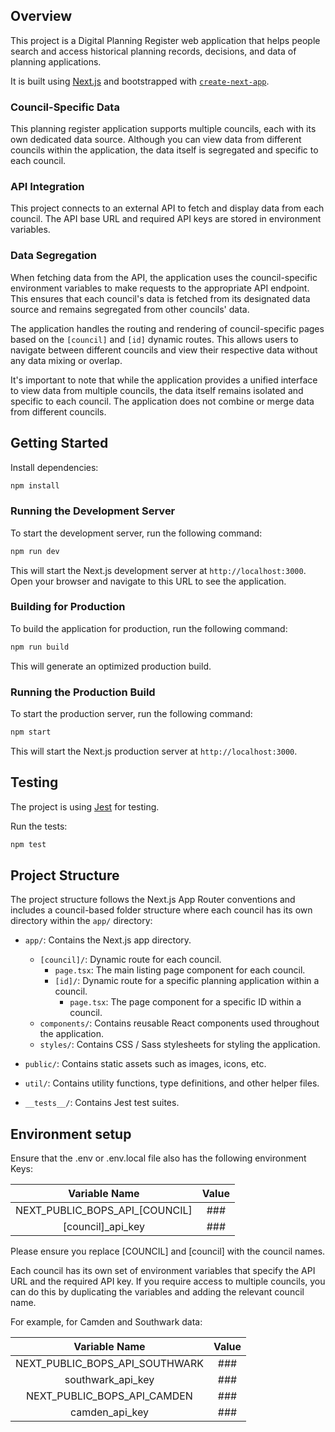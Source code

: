 ## Overview

This project is a Digital Planning Register web application that helps people search and access historical planning records, decisions, and data of planning applications.

It is built using [Next.js](https://nextjs.org/) and bootstrapped with [`create-next-app`](https://github.com/vercel/next.js/tree/canary/packages/create-next-app).

### Council-Specific Data

This planning register application supports multiple councils, each with its own dedicated data source. Although you can view data from different councils within the application, the data itself is segregated and specific to each council.

### API Integration

This project connects to an external API to fetch and display data from each council. The API base URL and required API keys are stored in environment variables.

### Data Segregation

When fetching data from the API, the application uses the council-specific environment variables to make requests to the appropriate API endpoint. This ensures that each council's data is fetched from its designated data source and remains segregated from other councils' data.

The application handles the routing and rendering of council-specific pages based on the `[council]` and `[id]` dynamic routes. This allows users to navigate between different councils and view their respective data without any data mixing or overlap.

It's important to note that while the application provides a unified interface to view data from multiple councils, the data itself remains isolated and specific to each council. The application does not combine or merge data from different councils.

## Getting Started

Install dependencies:

```bash
npm install
```

### Running the Development Server

To start the development server, run the following command:

```bash
npm run dev
```

This will start the Next.js development server at `http://localhost:3000`. Open your browser and navigate to this URL to see the application.

### Building for Production

To build the application for production, run the following command:

```bash
npm run build
```

This will generate an optimized production build.

### Running the Production Build

To start the production server, run the following command:

```bash
npm start
```

This will start the Next.js production server at `http://localhost:3000`.

## Testing

The project is using [Jest](https://jestjs.io/) for testing.

Run the tests:

```bash
npm test
```

## Project Structure

The project structure follows the Next.js App Router conventions and includes a council-based folder structure where each council has its own directory within the `app/` directory:

- `app/`: Contains the Next.js app directory.

  - `[council]/`: Dynamic route for each council.
    - `page.tsx`: The main listing page component for each council.
    - `[id]/`: Dynamic route for a specific planning application within a council.
      - `page.tsx`: The page component for a specific ID within a council.
  - `components/`: Contains reusable React components used throughout the application.
  - `styles/`: Contains CSS / Sass stylesheets for styling the application.

- `public/`: Contains static assets such as images, icons, etc.
- `util/`: Contains utility functions, type definitions, and other helper files.
- `__tests__/`: Contains Jest test suites.

## Environment setup

Ensure that the .env or .env.local file also has the following environment Keys:

|          Variable Name          | Value |
| :-----------------------------: | :---: |
| NEXT_PUBLIC_BOPS_API\_[COUNCIL] |  ###  |
|       [council]\_api_key        |  ###  |

Please ensure you replace [COUNCIL] and [council] with the council names.

Each council has its own set of environment variables that specify the API URL and the required API key. If you require access to multiple councils, you can do this by duplicating the variables and adding the relevant council name.

For example, for Camden and Southwark data:

|         Variable Name          | Value |
| :----------------------------: | :---: |
| NEXT_PUBLIC_BOPS_API_SOUTHWARK |  ###  |
|       southwark_api_key        |  ###  |
|  NEXT_PUBLIC_BOPS_API_CAMDEN   |  ###  |
|         camden_api_key         |  ###  |
